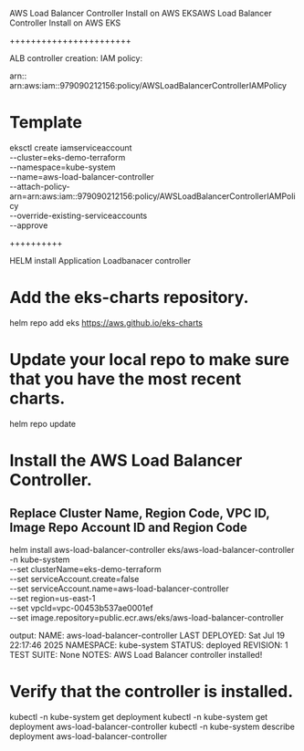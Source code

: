 AWS Load Balancer Controller Install on AWS EKSAWS Load Balancer Controller Install on AWS EKS

+++++++++++++++++++++++

ALB controller creation:
IAM policy:

arn::
arn:aws:iam::979090212156:policy/AWSLoadBalancerControllerIAMPolicy

# Template
eksctl create iamserviceaccount \
  --cluster=eks-demo-terraform \
  --namespace=kube-system \
  --name=aws-load-balancer-controller \
  --attach-policy-arn=arn:aws:iam::979090212156:policy/AWSLoadBalancerControllerIAMPolicy \
  --override-existing-serviceaccounts \
  --approve
  
  ++++++++++
  
HELM install Application Loadbanacer controller

# Add the eks-charts repository.
helm repo add eks https://aws.github.io/eks-charts

# Update your local repo to make sure that you have the most recent charts.
helm repo update

# Install the AWS Load Balancer Controller.

## Replace Cluster Name, Region Code, VPC ID, Image Repo Account ID and Region Code  
helm install aws-load-balancer-controller eks/aws-load-balancer-controller \
  -n kube-system \
  --set clusterName=eks-demo-terraform \
  --set serviceAccount.create=false \
  --set serviceAccount.name=aws-load-balancer-controller \
  --set region=us-east-1 \
  --set vpcId=vpc-00453b537ae0001ef \
  --set image.repository=public.ecr.aws/eks/aws-load-balancer-controller
  
output:
NAME: aws-load-balancer-controller
LAST DEPLOYED: Sat Jul 19 22:17:46 2025
NAMESPACE: kube-system
STATUS: deployed
REVISION: 1
TEST SUITE: None
NOTES:
AWS Load Balancer controller installed!

# Verify that the controller is installed.
kubectl -n kube-system get deployment 
kubectl -n kube-system get deployment aws-load-balancer-controller
kubectl -n kube-system describe deployment aws-load-balancer-controller